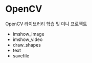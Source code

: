 # OpenCV
OpenCV 라이브러리 학습 및 미니 프로젝트

  * imshow_image
  * imshow_video
  * draw_shapes
  * text
  * savefile
